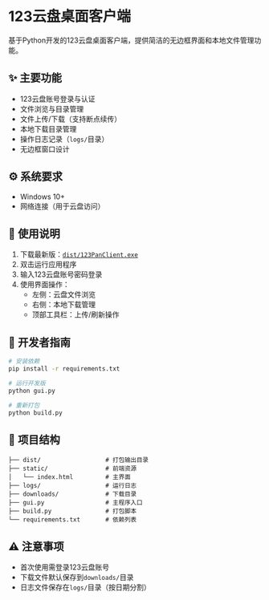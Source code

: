 # 123云盘桌面客户端

基于Python开发的123云盘桌面客户端，提供简洁的无边框界面和本地文件管理功能。

## ✨ 主要功能
- 123云盘账号登录与认证
- 文件浏览与目录管理
- 文件上传/下载（支持断点续传）
- 本地下载目录管理
- 操作日志记录（`logs/`目录）
- 无边框窗口设计

## ⚙️ 系统要求
- Windows 10+
- 网络连接（用于云盘访问）

## 🚀 使用说明
1. 下载最新版：[`dist/123PanClient.exe`](dist/123PanClient.exe)
2. 双击运行应用程序
3. 输入123云盘账号密码登录
4. 使用界面操作：
   - 左侧：云盘文件浏览
   - 右侧：本地下载管理
   - 顶部工具栏：上传/刷新操作

## 🔧 开发者指南
```bash
# 安装依赖
pip install -r requirements.txt

# 运行开发版
python gui.py

# 重新打包
python build.py
```

## 📁 项目结构
```
├── dist/                  # 打包输出目录
├── static/                # 前端资源
│   └── index.html         # 主界面
├── logs/                  # 运行日志
├── downloads/             # 下载目录
├── gui.py                 # 主程序入口
├── build.py               # 打包脚本
└── requirements.txt       # 依赖列表
```

## ⚠️ 注意事项
- 首次使用需登录123云盘账号
- 下载文件默认保存到`downloads/`目录
- 日志文件保存在`logs/`目录（按日期分割）
